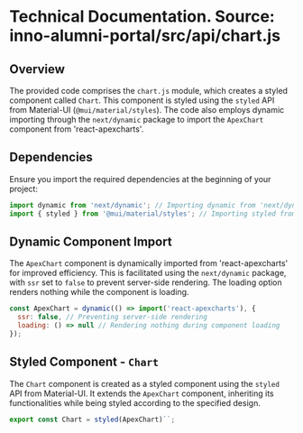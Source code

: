 # Technical Documentation. Source: inno-alumni-portal/src/api/chart.js

## Overview

The provided code comprises the `chart.js` module, which creates a styled component called `Chart`. This component is styled using the `styled` API from Material-UI (`@mui/material/styles`). The code also employs dynamic importing through the `next/dynamic` package to import the `ApexChart` component from 'react-apexcharts'.

## Dependencies

Ensure you import the required dependencies at the beginning of your project:

```javascript
import dynamic from 'next/dynamic'; // Importing dynamic from 'next/dynamic' for dynamic component importing
import { styled } from '@mui/material/styles'; // Importing styled from '@mui/material/styles' for component styling
```

## Dynamic Component Import

The `ApexChart` component is dynamically imported from 'react-apexcharts' for improved efficiency. This is facilitated using the `next/dynamic` package, with `ssr` set to `false` to prevent server-side rendering. The loading option renders nothing while the component is loading.

```javascript
const ApexChart = dynamic(() => import('react-apexcharts'), {
  ssr: false, // Preventing server-side rendering
  loading: () => null // Rendering nothing during component loading
});
```

## Styled Component - `Chart`

The `Chart` component is created as a styled component using the `styled` API from Material-UI. It extends the `ApexChart` component, inheriting its functionalities while being styled according to the specified design.

```javascript
export const Chart = styled(ApexChart)``;
```
